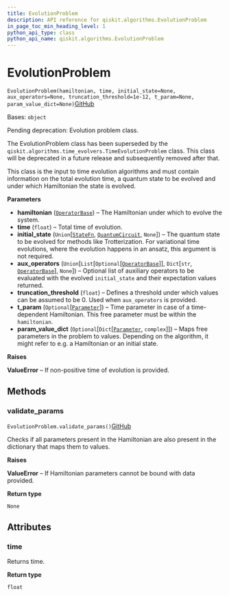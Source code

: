 ```yaml
---
title: EvolutionProblem
description: API reference for qiskit.algorithms.EvolutionProblem
in_page_toc_min_heading_level: 1
python_api_type: class
python_api_name: qiskit.algorithms.EvolutionProblem
---
```


# EvolutionProblem

<span id="qiskit.algorithms.EvolutionProblem" />

`EvolutionProblem(hamiltonian, time, initial_state=None, aux_operators=None, truncation_threshold=1e-12, t_param=None, param_value_dict=None)`[GitHub](https://github.com/qiskit/qiskit/tree/stable/0.40/qiskit/algorithms/evolvers/evolution_problem.py "view source code")

Bases: `object`

Pending deprecation: Evolution problem class.

The EvolutionProblem class has been superseded by the `qiskit.algorithms.time_evolvers.TimeEvolutionProblem` class. This class will be deprecated in a future release and subsequently removed after that.

This class is the input to time evolution algorithms and must contain information on the total evolution time, a quantum state to be evolved and under which Hamiltonian the state is evolved.

**Parameters**

*   **hamiltonian** ([`OperatorBase`](qiskit.opflow.OperatorBase "qiskit.opflow.operator_base.OperatorBase")) – The Hamiltonian under which to evolve the system.
*   **time** (`float`) – Total time of evolution.
*   **initial\_state** (`Union`\[[`StateFn`](qiskit.opflow.state_fns.StateFn "qiskit.opflow.state_fns.state_fn.StateFn"), [`QuantumCircuit`](qiskit.circuit.QuantumCircuit "qiskit.circuit.quantumcircuit.QuantumCircuit"), `None`]) – The quantum state to be evolved for methods like Trotterization. For variational time evolutions, where the evolution happens in an ansatz, this argument is not required.
*   **aux\_operators** (`Union`\[`List`\[`Optional`\[[`OperatorBase`](qiskit.opflow.OperatorBase "qiskit.opflow.operator_base.OperatorBase")]], `Dict`\[`str`, [`OperatorBase`](qiskit.opflow.OperatorBase "qiskit.opflow.operator_base.OperatorBase")], `None`]) – Optional list of auxiliary operators to be evaluated with the evolved `initial_state` and their expectation values returned.
*   **truncation\_threshold** (`float`) – Defines a threshold under which values can be assumed to be 0. Used when `aux_operators` is provided.
*   **t\_param** (`Optional`\[[`Parameter`](qiskit.circuit.Parameter "qiskit.circuit.parameter.Parameter")]) – Time parameter in case of a time-dependent Hamiltonian. This free parameter must be within the `hamiltonian`.
*   **param\_value\_dict** (`Optional`\[`Dict`\[[`Parameter`](qiskit.circuit.Parameter "qiskit.circuit.parameter.Parameter"), `complex`]]) – Maps free parameters in the problem to values. Depending on the algorithm, it might refer to e.g. a Hamiltonian or an initial state.

**Raises**

**ValueError** – If non-positive time of evolution is provided.

## Methods

### validate\_params

<span id="qiskit.algorithms.EvolutionProblem.validate_params" />

`EvolutionProblem.validate_params()`[GitHub](https://github.com/qiskit/qiskit/tree/stable/0.40/qiskit/algorithms/evolvers/evolution_problem.py "view source code")

Checks if all parameters present in the Hamiltonian are also present in the dictionary that maps them to values.

**Raises**

**ValueError** – If Hamiltonian parameters cannot be bound with data provided.

**Return type**

`None`

## Attributes

<span id="qiskit.algorithms.EvolutionProblem.time" />

### time

Returns time.

**Return type**

`float`

